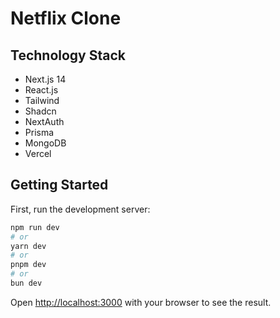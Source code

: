 # Netflix Clone

## Technology Stack

- Next.js 14
- React.js
- Tailwind
- Shadcn
- NextAuth
- Prisma
- MongoDB
- Vercel

## Getting Started

First, run the development server:

```bash
npm run dev
# or
yarn dev
# or
pnpm dev
# or
bun dev
```

Open [http://localhost:3000](http://localhost:3000) with your browser to see the result.

